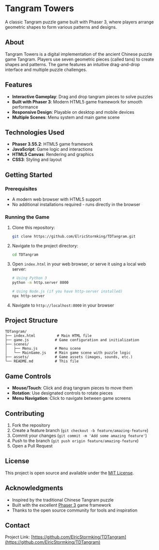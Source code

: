 # Tangram Towers

A classic Tangram puzzle game built with Phaser 3, where players arrange geometric shapes to form various patterns and designs.

## About

Tangram Towers is a digital implementation of the ancient Chinese puzzle game Tangram. Players use seven geometric pieces (called tans) to create shapes and patterns. The game features an intuitive drag-and-drop interface and multiple puzzle challenges.

## Features

- **Interactive Gameplay**: Drag and drop tangram pieces to solve puzzles
- **Built with Phaser 3**: Modern HTML5 game framework for smooth performance
- **Responsive Design**: Playable on desktop and mobile devices
- **Multiple Scenes**: Menu system and main game scene

## Technologies Used

- **Phaser 3.55.2**: HTML5 game framework
- **JavaScript**: Game logic and interactions
- **HTML5 Canvas**: Rendering and graphics
- **CSS3**: Styling and layout

## Getting Started

### Prerequisites

- A modern web browser with HTML5 support
- No additional installations required - runs directly in the browser

### Running the Game

1. Clone this repository:
   ```bash
   git clone https://github.com/ElricStormking/TDTangram.git
   ```

2. Navigate to the project directory:
   ```bash
   cd TDTangram
   ```

3. Open `index.html` in your web browser, or serve it using a local web server:
   ```bash
   # Using Python 3
   python -m http.server 8000
   
   # Using Node.js (if you have http-server installed)
   npx http-server
   ```

4. Navigate to `http://localhost:8000` in your browser

## Project Structure

```
TDTangram/
├── index.html          # Main HTML file
├── game.js            # Game configuration and initialization
├── scenes/
│   ├── Menu.js        # Menu scene
│   └── MainGame.js    # Main game scene with puzzle logic
├── assets/            # Game assets (images, sounds, etc.)
└── README.md          # This file
```

## Game Controls

- **Mouse/Touch**: Click and drag tangram pieces to move them
- **Rotation**: Use designated controls to rotate pieces
- **Menu Navigation**: Click to navigate between game screens

## Contributing

1. Fork the repository
2. Create a feature branch (`git checkout -b feature/amazing-feature`)
3. Commit your changes (`git commit -m 'Add some amazing feature'`)
4. Push to the branch (`git push origin feature/amazing-feature`)
5. Open a Pull Request

## License

This project is open source and available under the [MIT License](LICENSE).

## Acknowledgments

- Inspired by the traditional Chinese Tangram puzzle
- Built with the excellent [Phaser 3](https://phaser.io/) game framework
- Thanks to the open source community for tools and inspiration

## Contact

Project Link: [https://github.com/ElricStormking/TDTangram](https://github.com/ElricStormking/TDTangram) 